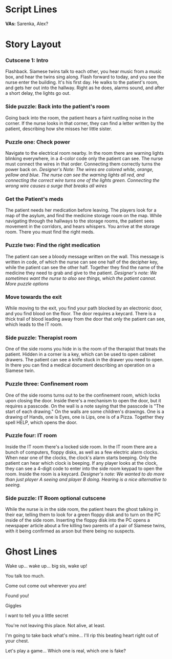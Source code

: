 

# Script Lines
**VAs:** Sarenka, Alex?

# Story Layout

### Cutscene 1: Intro
Flashback. Siamese twins talk to each other, you hear music from a music box, and hear the twins sing along. Flash forward to today, and you see the nurse enter the building. It's his first day. He walks to the patient's room, and gets her out into the hallway. Right as he does, alarms sound, and after a short delay, the lights go out.

### Side puzzle: Back into the patient's room
Going back into the room, the patient hears a faint rustling noise in the corner. If the nurse looks in that corner, they can find a letter written by the patient, describing how she misses her little sister.

### Puzzle one: Check power
Navigate to the electrical room nearby. In the room there are warning lights blinking everywhere, in a 4-color code only the patient can see. The nurse must connect the wires in that order. Connecting them correctly turns the power back on.
*Designer's Note: The wires are colored white, orange, yellow and blue. The nurse can see the warning lights all red, and connecting the correct wire turns one of the lights green. Connecting the wrong wire causes a surge that breaks all wires*

### Get the Patient's meds
The patient needs her medication before leaving. The players look for a map of the asylum, and find the medicine storage room on the map. While navigating through the hallways to the storage rooms, the patient sees movement in the corridors, and hears whispers. You arrive at the storage room. There you must find the right meds.

### Puzzle two: Find the right medication
The patient can see a bloody message written on the wall. This message is written in code, of which the nurse can see one half of the decipher key, while the patient can see the other half. Together they find the name of the medicine they need to grab and give to the patient.
*Designer's note: We sometimes want the nurse to also see things, which the patient cannot. More puzzle options*

### Move towards the exit
While moving to the exit, you find your path blocked by an electronic door, and you find blood on the floor. The door requires a keycard. There is a thick trail of blood leading away from the door that only the patient can see, which leads to the IT room.

### Side puzzle: Therapist room
One of the side rooms you hide in is the room of the therapist that treats the patient. Hidden in a corner is a key, which can be used to open cabinet drawers. The patient can see a knife stuck in the drawer you need to open. In there you can find a medical document describing an operation on a Siamese twin.

### Puzzle three: Confinement room
One of the side rooms turns out to be the confinement room, which locks upon closing the door. Inside there's a mechanism to open the door, but it requires a passcode. On the wall is a note saying that the passcode is "The start of each drawing." On the walls are some children's drawings. One is a drawing of Hands, one is Eyes, one is Lips, one is of a Pizza. Together they spell HELP, which opens the door.

### Puzzle four: IT room
Inside the IT room there's a locked side room. In the IT room there are a bunch of computers, floppy disks, as well as a few electric alarm clocks. When near one of the clocks, the clock's alarm starts beeping. Only the patient can hear which clock is beeping. If any player looks at the clock, they can see a 4-digit code to enter into the side room keypad to open the room. Inside the room is a keycard.
*Designer's note: We wanted to do more than just player A seeing and player B doing. Hearing is a nice alternative to seeing.*

### Side puzzle: IT Room optional cutscene
While the nurse is in the side room, the patient hears the ghost talking in their ear, telling them to look for a green floppy disk and to turn on the PC inside of the side room. Inserting the floppy disk into the PC opens a newspaper article about a fire killing two parents of a pair of Siamese twins, with it being confirmed as arson but there being no suspects.

# Ghost Lines

Wake up… wake up… big sis, wake up!

You talk too much.

Come out come out wherever you are!

Found you!

Giggles

I want to tell you a little secret

You're not leaving this place. Not alive, at least.

I'm going to take back what's mine… I'll rip this beating heart right out of your chest.

Let's play a game… Which one is real, which one is fake?
